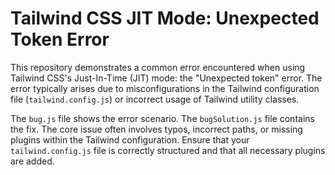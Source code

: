 # Tailwind CSS JIT Mode: Unexpected Token Error

This repository demonstrates a common error encountered when using Tailwind CSS's Just-In-Time (JIT) mode: the "Unexpected token" error.  The error typically arises due to misconfigurations in the Tailwind configuration file (`tailwind.config.js`) or incorrect usage of Tailwind utility classes.

The `bug.js` file shows the error scenario. The `bugSolution.js` file contains the fix.  The core issue often involves typos, incorrect paths, or missing plugins within the Tailwind configuration.  Ensure that your `tailwind.config.js` file is correctly structured and that all necessary plugins are added.